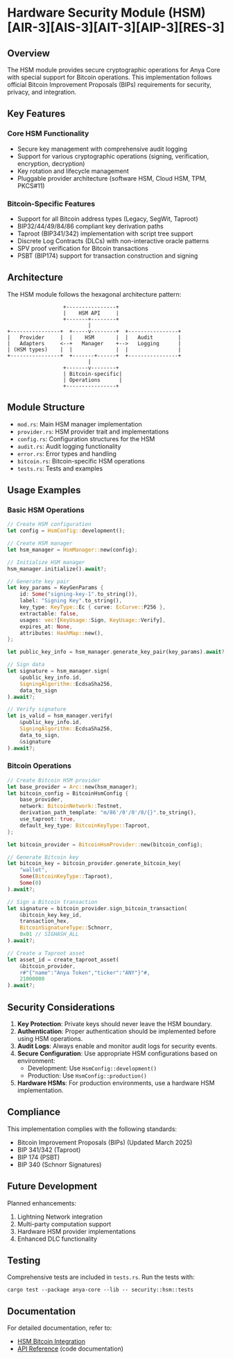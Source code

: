 # Hardware Security Module (HSM) \[AIR-3\]\[AIS-3\]\[AIT-3\]\[AIP-3\]\[RES-3\]

<!-- markdownlint-disable MD013 line-length -->

## Overview

The HSM module provides secure cryptographic operations for Anya Core with special support for Bitcoin operations. This implementation follows official Bitcoin Improvement Proposals (BIPs) requirements for security, privacy, and integration.

## Key Features

### Core HSM Functionality

- Secure key management with comprehensive audit logging
- Support for various cryptographic operations (signing, verification, encryption, decryption)
- Key rotation and lifecycle management
- Pluggable provider architecture (software HSM, Cloud HSM, TPM, PKCS#11)

### Bitcoin-Specific Features

- Support for all Bitcoin address types (Legacy, SegWit, Taproot)
- BIP32/44/49/84/86 compliant key derivation paths
- Taproot (BIP341/342) implementation with script tree support
- Discrete Log Contracts (DLCs) with non-interactive oracle patterns
- SPV proof verification for Bitcoin transactions
- PSBT (BIP174) support for transaction construction and signing

## Architecture

The HSM module follows the hexagonal architecture pattern:

```
                  +----------------+
                  |    HSM API     |
                  +-------+--------+
                          |
+----------------+  +-----v--------+  +----------------+
|   Provider     |  |    HSM       |  |   Audit        |
|   Adapters     <--+   Manager    +-->   Logging      |
| (HSM types)    |  |              |  |                |
+----------------+  +-------+------+  +----------------+
                          |
                  +-------v--------+
                  | Bitcoin-specific|
                  | Operations      |
                  +----------------+
```

## Module Structure

- `mod.rs`: Main HSM manager implementation
- `provider.rs`: HSM provider trait and implementations
- `config.rs`: Configuration structures for the HSM
- `audit.rs`: Audit logging functionality
- `error.rs`: Error types and handling
- `bitcoin.rs`: Bitcoin-specific HSM operations
- `tests.rs`: Tests and examples

## Usage Examples

### Basic HSM Operations

```rust
// Create HSM configuration
let config = HsmConfig::development();

// Create HSM manager
let hsm_manager = HsmManager::new(config);

// Initialize HSM manager
hsm_manager.initialize().await?;

// Generate key pair
let key_params = KeyGenParams {
    id: Some("signing-key-1".to_string()),
    label: "Signing Key".to_string(),
    key_type: KeyType::Ec { curve: EcCurve::P256 },
    extractable: false,
    usages: vec![KeyUsage::Sign, KeyUsage::Verify],
    expires_at: None,
    attributes: HashMap::new(),
};

let public_key_info = hsm_manager.generate_key_pair(key_params).await?;

// Sign data
let signature = hsm_manager.sign(
    &public_key_info.id,
    SigningAlgorithm::EcdsaSha256,
    data_to_sign
).await?;

// Verify signature
let is_valid = hsm_manager.verify(
    &public_key_info.id,
    SigningAlgorithm::EcdsaSha256,
    data_to_sign,
    &signature
).await?;
```

### Bitcoin Operations

```rust
// Create Bitcoin HSM provider
let base_provider = Arc::new(hsm_manager);
let bitcoin_config = BitcoinHsmConfig {
    base_provider,
    network: BitcoinNetwork::Testnet,
    derivation_path_template: "m/86'/0'/0'/0/{}".to_string(),
    use_taproot: true,
    default_key_type: BitcoinKeyType::Taproot,
};

let bitcoin_provider = BitcoinHsmProvider::new(bitcoin_config);

// Generate Bitcoin key
let bitcoin_key = bitcoin_provider.generate_bitcoin_key(
    "wallet",
    Some(BitcoinKeyType::Taproot),
    Some(0)
).await?;

// Sign a Bitcoin transaction
let signature = bitcoin_provider.sign_bitcoin_transaction(
    &bitcoin_key.key_id,
    transaction_hex,
    BitcoinSignatureType::Schnorr,
    0x01 // SIGHASH_ALL
).await?;

// Create a Taproot asset
let asset_id = create_taproot_asset(
    &bitcoin_provider,
    r#"{"name":"Anya Token","ticker":"ANY"}"#,
    21000000
).await?;
```

## Security Considerations

1. **Key Protection**: Private keys should never leave the HSM boundary.
2. **Authentication**: Proper authentication should be implemented before using HSM operations.
3. **Audit Logs**: Always enable and monitor audit logs for security events.
4. **Secure Configuration**: Use appropriate HSM configurations based on environment:
   - Development: Use `HsmConfig::development()`
   - Production: Use `HsmConfig::production()`
5. **Hardware HSMs**: For production environments, use a hardware HSM implementation.

## Compliance

This implementation complies with the following standards:

- Bitcoin Improvement Proposals (BIPs) (Updated March 2025)
- BIP 341/342 (Taproot)
- BIP 174 (PSBT)
- BIP 340 (Schnorr Signatures)

## Future Development

Planned enhancements:

1. Lightning Network integration
2. Multi-party computation support
3. Hardware HSM provider implementations
4. Enhanced DLC functionality

## Testing

Comprehensive tests are included in `tests.rs`. Run the tests with:

```
cargo test --package anya-core --lib -- security::hsm::tests
```

## Documentation

For detailed documentation, refer to:

- [HSM Bitcoin Integration](../../docs/hsm_bitcoin_integration.md)
- [API Reference](./mod.rs) (code documentation)

